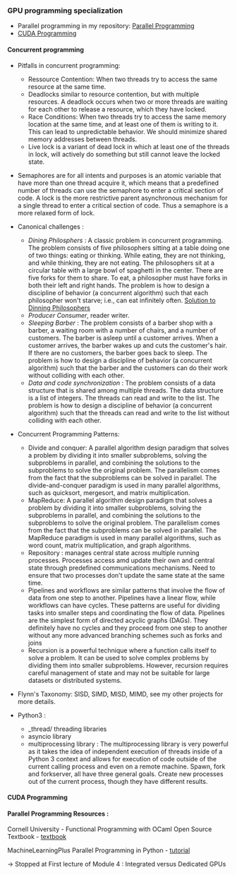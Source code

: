 ### GPU programming specialization

- Parallel programming in my repository: [Parallel Programming](https://github.com/iliasslasri/concurrent-programming)
- [CUDA Programming](https://www.coursera.org/specializations/gpu-programming)

#### Concurrent programming
- Pitfalls in concurrent programming:
    - Ressource Contention: When two threads try to access the same resource at the same time.
    - Deadlocks similar to resource contention, but with multiple resources. A deadlock occurs when two or more threads are waiting for each other to release a resource, which they have locked.
    - Race Conditions: When two threads try to access the same memory location at the same time, and at least one of them is writing to it. This can lead to unpredictable behavior. We should minimize shared memory addresses between threads.
    - Live lock is a variant of dead lock in which at least one of the threads in lock, will actively do something but still cannot leave the locked state.
- Semaphores are for all intents and purposes is an atomic variable that have more than one thread acquire it, which means that a predefined number of threads can use the semaphore to enter a critical section of code. A lock is the more restrictive parent asynchronous mechanism for a single thread to enter a critical section of code. Thus a semaphore is a more relaxed form of lock.

- Canonical challenges :
  - _Dining Philosphers_ : A classic problem in concurrent programming. The problem consists of five philosophers sitting at a table doing one of two things: eating or thinking. While eating, they are not thinking, and while thinking, they are not eating. The philosophers sit at a circular table with a large bowl of spaghetti in the center. There are five forks for them to share. To eat, a philosopher must have forks in both their left and right hands. The problem is how to design a discipline of behavior (a concurrent algorithm) such that each philosopher won't starve; i.e., can eat infinitely often. [Solution to Dinning Philosophers](https://www.adit.io/posts/2013-05-11-The-Dining-Philosophers-Problem-With-Ron-Swanson.html)
  - _Producer Consumer_, reader writer.
  - _Sleeping Barber_ : The problem consists of a barber shop with a barber, a waiting room with a number of chairs, and a number of customers. The barber is asleep until a customer arrives. When a customer arrives, the barber wakes up and cuts the customer's hair. If there are no customers, the barber goes back to sleep. The problem is how to design a discipline of behavior (a concurrent algorithm) such that the barber and the customers can do their work without colliding with each other.
  - _Data and code synchronization_ : The problem consists of a data structure that is shared among multiple threads. The data structure is a list of integers. The threads can read and write to the list. The problem is how to design a discipline of behavior (a concurrent algorithm) such that the threads can read and write to the list without colliding with each other.

- Concurrent Programming Patterns:
  - Divide and conquer: A parallel algorithm design paradigm that solves a problem by dividing it into smaller subproblems, solving the subproblems in parallel, and combining the solutions to the subproblems to solve the original problem. The parallelism comes from the fact that the subproblems can be solved in parallel. The divide-and-conquer paradigm is used in many parallel algorithms, such as quicksort, mergesort, and matrix multiplication.
  - MapReduce: A parallel algorithm design paradigm that solves a problem by dividing it into smaller subproblems, solving the subproblems in parallel, and combining the solutions to the subproblems to solve the original problem. The parallelism comes from the fact that the subproblems can be solved in parallel. The MapReduce paradigm is used in many parallel algorithms, such as word count, matrix multiplication, and graph algorithms.
  - Repository : manages central state across multiple running processes. Processes access amd update their own and central state through predefined communications mechanisms. Need to ensure that two processes don't update the same state at the same time.
  - Pipelines and workflows are similar patterns that involve the flow of data from one step to another. Pipelines have a linear flow, while workflows can have cycles. These patterns are useful for dividing tasks into smaller steps and coordinating the flow of data. Pipelines are the simplest form of directed acyclic graphs (DAGs). They definitely have no cycles and they proceed from one step to another without any more advanced branching schemes such as forks and joins
  - Recursion is a powerful technique where a function calls itself to solve a problem. It can be used to solve complex problems by dividing them into smaller subproblems. However, recursion requires careful management of state and may not be suitable for large datasets or distributed systems.

- Flynn's Taxonomy: SISD, SIMD, MISD, MIMD, see my other projects for more details.

- Python3 :
  - _thread/ threading libraries
  - asyncio library
  - multiprocessing library : The multiprocessing library is very powerful as it takes the idea of independent execution of threads inside of a Python 3 context and allows for execution of code outside of the current calling process and even on a remote machine. Spawn, fork and forkserver, all have three general goals. Create new processes out of the current process, though they have different results.

#### CUDA Programming

#### Parallel Programming Resources :

Cornell University - Functional Programming with OCaml Open Source Textbook - [textbook](https://cs3110.github.io/textbook/cover.html)

MachineLearningPlus Parallel Programming in Python - [tutorial](https://www.machinelearningplus.com/python/parallel-processing-python/)


-> Stopped at First lecture of Module 4 : Integrated versus Dedicated GPUs